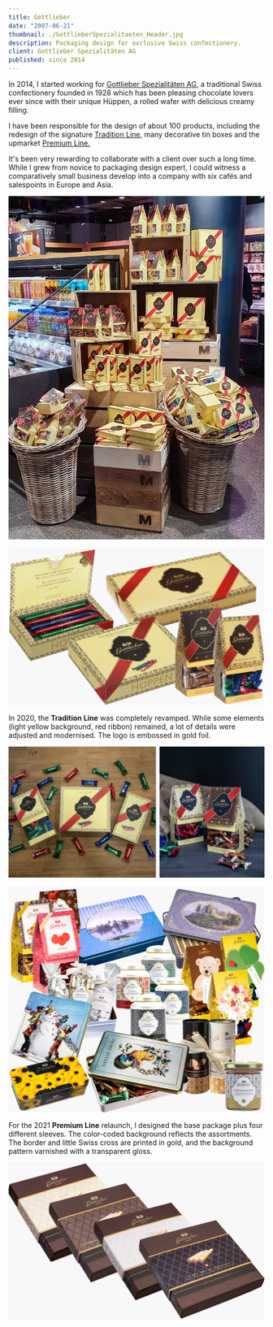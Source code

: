 ```yaml
---
title: Gottlieber
date: "2007-06-21"
thumbnail: ./GottlieberSpezialitaeten_Header.jpg
description: Packaging design for exclusive Swiss confectionery.
client: Gottlieber Spezialitäten AG
published: since 2014
---
```


In 2014, I started working for [Gottlieber Spezialitäten AG](https://www.gottlieber.ch/en/), a traditional Swiss confectionery founded in 1928 which has been pleasing chocolate lovers ever since with their unique Hüppen, a rolled wafer with delicious creamy filling.

I have been responsible for the design of about 100 products, including the redesign of the signature <a href="#traditionLine">Tradition Line</a>, many decorative tin boxes and the upmarket <a href="#premiumLine">Premium Line.</a>

It's been very rewarding to collaborate with a client over such a long time. While I grew from novice to packaging design expert, I could witness a comparatively small business develop into a company with six cafés and salespoints in Europe and Asia.

<div class="kg-nopointer">

![GottlieberSpezialitaeten](./GottlieberSpezialitaeten_shop.jpg)

</div>

<div id="traditionLine" class="kg-card kg-image-card kg-width-wide kg-nopointer">

![GottlieberSpezialitaeten](./GottlieberSpezialitaeten_Tradition.jpg)

</div>

In 2020, the <strong>Tradition Line</strong> was completely revamped. While some elements (light yellow background, red ribbon) remained, a lot of details were adjusted and modernised. The logo is embossed in gold foil.

<div class="kg-nopointer">

![GottlieberSpezialitaeten](./GottlieberSpezialitaeten_Tradition_Fotos.jpg)

</div>


<div class="kg-card kg-image-card kg-width-wide kg-nopointer">

![GottlieberSpezialitaeten](./GottlieberSpezialitaeten_Diverse.jpg)

</div>


<div id="premiumLine">

For the 2021 <strong>Premium Line</strong> relaunch, I designed the base package plus four different sleeves. The color-coded background reflects the assortments. The border and little Swiss cross are printed in gold, and the background pattern varnished with a transparent gloss.

</div>

<div class="kg-card kg-image-card kg-width-wide kg-nopointer">

![GottlieberSpezialitaeten](./GottlieberSpezialitaeten_PremiumSleeves.jpg)

</div>
